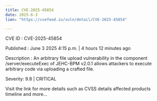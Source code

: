 ```yaml
---
title: CVE-2025-45854
date: 2025-6-3
lien: "https://cvefeed.io/vuln/detail/CVE-2025-45854"

---
```


CVE ID : CVE-2025-45854

Published :  June 3
2025
4:15 p.m. | 4 hours
12 minutes ago

Description : An arbitrary file upload vulnerability in the component /server/executeExec of JEHC-BPM v2.0.1 allows attackers to execute arbitrary code via uploading a crafted file.

Severity: 9.8 | CRITICAL

Visit the link for more details
such as CVSS details
affected products
timeline
and more...

